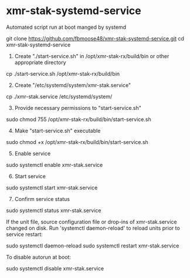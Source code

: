 # xmr-stak-systemd-service
Automated script run at boot manged by systemd

git clone https://github.com/fbmoose48/xmr-stak-systemd-service.git
cd xmr-stak-systemd-service

1. Create "./start-service.sh" in /opt/xmr-stak-rx/build/bin or other appropriate directory

cp ./start-service.sh /opt/xmr-stak-rx/build/bin

2. Create "/etc/systemd/system/xmr-stak.service"

cp ./xmr-stak.service /etc/systemd/system/

3. Provide necessary permissions to "start-service.sh"

sudo chmod 755 /opt/xmr-stak-rx/build/bin/start-service.sh

4. Make "start-service.sh" executable

sudo chmod +x /opt/xmr-stak-rx/build/bin/start-service.sh

5. Enable service

sudo systemctl enable xmr-stak.service

6. Start service

sudo systemctl start xmr-stak.service

7. Confirm service status

sudo systemctl status xmr-stak.service


If the unit file, source configuration file or drop-ins of xmr-stak.service changed on disk. Run 'systemctl daemon-reload' to reload units prior to service restart:

sudo systemctl daemon-reload
sudo systemctl restart xmr-stak.service


To disable autorun at boot:

sudo systemctl disable xmr-stak.service
